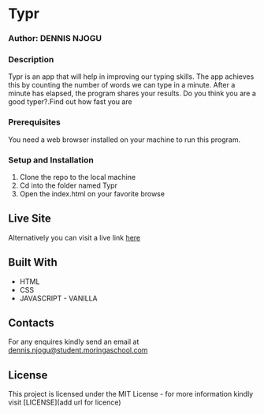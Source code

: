# Typr
### Author: DENNIS NJOGU

### Description

Typr is an app that will help in improving our typing skills. The app achieves this by counting the number of words we can type in a minute. After a minute has  elapsed, the program shares your results.
Do you think you are a good typer?.Find out how fast you are 

### Prerequisites
You need a web browser installed on your machine to run this program. 

### Setup and Installation
1. Clone the repo to the local machine
2. Cd into the folder named Typr
3. Open the index.html on your favorite browse

## Live Site
Alternatively you can visit a live link [here](https://dcolonel6.github.io/Typr/)

## Built With

* HTML
* CSS
* JAVASCRIPT - VANILLA

## Contacts
For any enquires kindly send an email at [dennis.njogu@student.moringaschool.com](dennis.njogu@student.moringaschool.com)

## License

This project is licensed under the MIT License - for more information kindly visit [LICENSE](add url for licence) 
